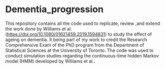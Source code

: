 # Dementia_progression

This repository contains all the code used to replicate, review ,and extend the work done by Williams et al. (https://doi.org/10.1080/01621459.2019.1594831) to study the effect of ageing on dementia. It being part of my work to credit the Research Comprehensive Exam of the PhD program from the Department of Statistical Sciences at the University of Toronto.
The code was used to conduct simulation studies regarding the continuous-time hidden Markov model (HMM) developed by Williams et al..
